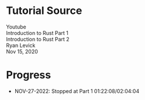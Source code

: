 # Tutorial Source
Youtube  
Introduction to Rust Part 1  
Introduction to Rust Part 2  
Ryan Levick  
Nov 15, 2020  

# Progress
- NOV-27-2022: Stopped at Part 1 01:22:08/02:04:04

